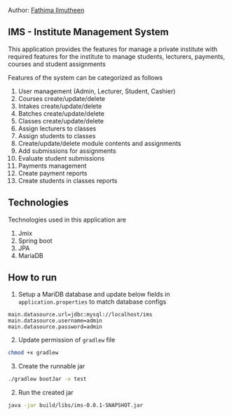Author: [Fathima Ilmutheen](https://www.linkedin.com/in/fathima-ilmutheen-8b3119170/)

## IMS - Institute Management System

This application provides the features for manage a private institute with required features for the institute to manage students, lecturers, payments, courses and student assignments

Features of the system can be categorized as follows
1) User management (Admin, Lecturer, Student, Cashier)
2) Courses create/update/delete
3) Intakes create/update/delete
4) Batches create/update/delete
5) Classes create/update/delete
6) Assign lecturers to classes
7) Assign students to classes
8) Create/update/delete module contents and assignments
9) Add submissions for assignments
10) Evaluate student submissions
11) Payments management
12) Create payment reports
13) Create students in classes reports


## Technologies

Technologies used in this application are

1) Jmix
2) Spring boot
3) JPA
4) MariaDB

## How to run

1) Setup a MariDB database and update below fields in `application.properties` to match database configs
```properties
main.datasource.url=jdbc:mysql://localhost/ims
main.datasource.username=admin
main.datasource.password=admin
```
2) Update permission of `gradlew` file   

```bash
chmod +x gradlew
```

3) Create the runnable jar   
```bash
./gradlew bootJar -x test
```
2) Run the created jar 
```bash
java -jar build/libs/ims-0.0.1-SNAPSHOT.jar 
```




